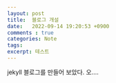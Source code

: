 ```yaml
---
layout: post
title:  블로그 개설
date:   2022-09-14 19:20:53 +0900
comments : true
categories: Note
tags: 
excerpt: 테스트
---
```


jekyll 블로그를 만들어 보았다.
오....